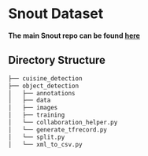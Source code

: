 # Snout Dataset
**The main Snout repo can be found [here](https://github.com/CallumBashford/Snout)**
## Directory Structure
```bash
├── cuisine_detection
├── object_detection
│   ├── annotations
│   ├── data
│   ├── images
│   ├── training
│   └── collaboration_helper.py
│   └── generate_tfrecord.py
│   └── split.py
│   └── xml_to_csv.py
```
